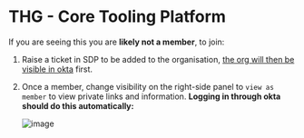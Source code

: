 # THG - Core Tooling Platform

If you are seeing this you are **likely not a member**, to join:
1. Raise a ticket in SDP to be added to the organisation, [the org will then be visible in okta](https://thg.okta.com/) first.
2. Once a member, change visibility on the right-side panel to `view as member` to view private links and information. **Logging in through okta should do this automatically:**
  
   ![image](https://github.com/THG-coretooling/.github/assets/109081495/bddbfea1-c42c-49d0-83f6-c5fd7b8ad7ff)

